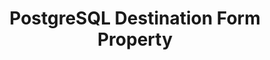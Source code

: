 ---
# -------------------------- #
#        CONTENT TYPE        #
# -------------------------- #

product-type: "connect"
content-type: "api-form"
form-type: "destination"
key: "destination-form-properties-postgresql-object"


# -------------------------- #
#        OBJECT INFO         #
# -------------------------- #

title: "PostgreSQL Destination Form Property"
api-type: "postgres"
display-name: "PostgreSQL"

docs-name: "postgres"
db-type: "postgres"

description: ""


# -------------------------- #
#      OBJECT ATTRIBUTES     #
# -------------------------- #

uses-common-fields: true
## See these fields in _data/connect/common/destination-forms.yml > all-destinations

object-attributes:
  - name: "sslrootcert"
    type: "string"
    required: false
    read-only: false
    description: |
      **Optional**: The certificate (typically a CA or server certificate) Stitch should verify the SSL connection against. The connection will succeed only if the server's certificate verifies against the certificate provided.

      **Note**: Providing a certificate via this property isn't required to use SSL. This is only if Stitch should verify the connection against a specific certificate.
    value: |
      "<OPTIONAL_SSL_CERTIFICATE>"

  - name: "ssl"
    required: true
    internal: false
    type: "boolean"
    description: "If `true`, SSL will be used to connect to the database."
    value: "true"
---